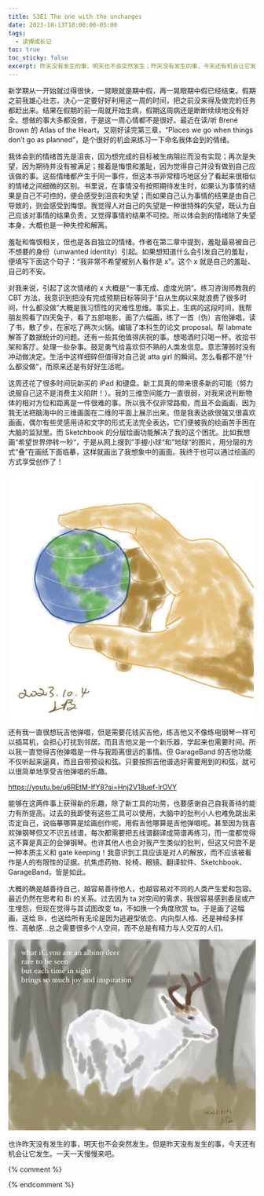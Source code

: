 ```yaml
---
title: S3E1 The one with the unchanges
date: 2023-10-13T18:00:00-05:00
tags:
  - 读博成长记
toc: true
toc_sticky: false
excerpt: 昨天没有发生的事，明天也不会突然发生；昨天没有发生的事，今天还有机会让它发生。
---
```


新学期从一开始就过得很快，一晃眼就是期中假，再一晃眼期中假已经结束。假期之前我雄心壮志，决心一定要好好利用这一周的时间，把之前没来得及做完的任务都赶出来。结果在假期的前一周就开始生病，假期这周病还是断断续续地没有好全。想做的事大多都没做，于是这一周心情都不是很好。最近在读/听 Brené Brown 的 Atlas of the Heart，又刚好读完第三章，“Places we go when things don’t go as planned”，是个很好的机会来练习一下命名我体会到的情绪。

我体会到的情绪首先是沮丧，因为想完成的目标被生病阻拦而没有实现；再次是失望，因为期待并没有被满足；接着是悔恨和羞耻，因为觉得自己并没有做到自己应该做的事。这些情绪都产生于同一事件，但这本书非常精巧地区分了看起来很相似的情绪之间细微的区别。书里说，在事情没有按照期待发生时，如果认为事情的结果是自己不可控的，便会感受到沮丧和失望；而如果自己认为事情的结果是由自己导致的，则会感受到悔恨。我觉得人对自己的失望是一种很特殊的失望，既认为自己应该对事情的结果负责，又觉得事情的结果不可控。所以体会到的情绪除了失望本身，大概也是一种失控和解离。

羞耻和悔恨相关，但也是各自独立的情绪。作者在第二章中提到，羞耻最易被自己不想要的身份（unwanted identity）引起。如果想知道什么会引发自己的羞耻，便填写下面这个句子：“我非常不希望被别人看作是 x”。这个 x 就是自己的羞耻、自己的不安。

对我来说，引起了这次情绪的 x 大概是“一事无成、虚度光阴”。练习咨询师教我的 CBT 方法，我意识到把没有完成预期目标等同于“自从生病以来就浪费了很多时间，什么都没做”大概是我习惯性的灾难性思维。事实上，生病的这段时间，我帮朋友照看了四天兔子，看了五部电影，画了六幅画，练了一首（伪）吉他弹唱，读了书，散了步，在家吃了两次火锅。编辑了本科生的论文 proposal。帮 labmate 解答了数据统计的问题。还有一些其他值得庆祝的事。想喝酒时只喝一杯。收拾书架和客厅。处理一些杂事。鼓足勇气给喜欢但不熟的人类发信息。意志薄弱时没有冲动做决定。生活中这样细碎但值得对自己说 atta girl 的瞬间。怎么看都不是“什么都没做”，而原来还是有好好生活呢。

这周还花了很多时间玩新买的 iPad 和键盘。新工具真的带来很多新的可能（努力说服自己这不是消费主义陷阱！）。我的三维空间能力一直很弱，对我来说判断物体的相对方位和距离是一件很难的事。所以我不仅非常路痴，而且不会画画，因为我无法把脑海中的三维画面在二维的平面上展示出来。但是我表达欲很强又很喜欢画画，偶尔有些灵感用诗和文字的形式无法完全表达，它们便被我的绘画苦手困在大脑的监狱里。而 Sketchbook 的分层绘画功能解决了我的这个困扰。比如我想画“希望世界停转一秒“，于是从网上搜到”手握小球“和”地球“的图片，用分层的方式“叠”在画纸下面临摹，这样就画出了我想象中的画面。我终于也可以通过绘画的方式享受创作了！

<img src="https://raw.githubusercontent.com/samsmerrygoround/samsmerrygoround.github.io/main/assets/images/i-wish-the-world-would-stop-spinning-for-a-sec.jpg" alt="stop-spinning" width="500"/>

还有我一直很想玩吉他弹唱，但是需要花钱买吉他，练吉他又不像练电钢琴一样可以插耳机，会担心打扰到邻居。而且吉他又是一个新乐器，学起来也需要时间。所以我一直觉得吉他弹唱是一件与我距离很远的事情。但 GarageBand 的吉他功能不仅听起来逼真，而且自带预设和弦。只要按照吉他谱选好需要用到的和弦，就可以很简单地享受吉他弹唱的乐趣。

https://youtu.be/u6REtM-IfY8?si=Hnj2V18uef-lrOVY

能够在这两件事上获得新的乐趣，除了新工具的功劳，也要感谢自己自我善待的能力有所提高。过去的我即使有这些工具可以使用，大脑中的批判小人也难免跳出来否定自己，说临摹哪算是绘画创作呢，用假吉他哪算是吉他弹唱呢。甚至因为我喜欢弹钢琴但又不识五线谱，每次都需要把五线谱翻译成简谱再练习，而一度都觉得这不算是真正的会弹钢琴。也许其他人也会对我产生类似的批判，但这又何尝不是一种本质主义和 gate keeping！我意识到工具应该是对人的解放，而不应该被看作是人的有限性的证据。抗焦虑药物、轮椅、眼镜、翻译软件、Sketchbook、GarageBand，皆是如此。

大概的确是越善待自己，越容易善待他人，也越容易对不同的人类产生爱和包容。最近仍然在思考和 Bi 的关系。过去因为 ta 对空间的需求，我很容易感到委屈或产生埋怨，但现在觉得与其试图改变 ta，不如换一个角度欣赏 ta。于是画了这幅画，送给 Bi，也送给所有无论是因为逃避型依恋、内向型人格、还是神经多样性、高敏感…总之需要很多个人空间，而不总是有精力与人交互的人们。

<img src="https://raw.githubusercontent.com/samsmerrygoround/samsmerrygoround.github.io/main/assets/images/albino-deer.jpg" alt="albino-deer" width="900"/>

也许昨天没有发生的事，明天也不会突然发生。但是昨天没有发生的事，今天还有机会让它发生。一天一天慢慢来吧。

{% comment %}


{% endcomment %}

